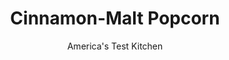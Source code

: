 ---
layout: ../../layouts/MarkdownPostLayout.astro
title: Cinnamon-Malt Popcorn
author: America's Test Kitchen
pubDate: 2023-03-15
description: "We left no kernel unpopped in our search for crispy, light stovetop popcorn."
image_url: https://res.cloudinary.com/hksqkdlah/image/upload/ar_1:1,c_fill,dpr_2.0,f_auto,fl_lossy.progressive.strip_profile,g_faces:auto,q_auto:low,w_344/10931_sfs-5-easyflavoredpopcorn-cinnamon-23
tags: ["Side Dishes","Vegetables","Vegetarian","Snacks"]
calories: 
protein: 
carbohydrates: 
fats: 
fiber: 
ingredients: ["3 tablespoons, vegetable oil","1/2 cup, popcorn kernels","2 tablespoons, unsalted butter, melted","2 tablespoons, malted milk powder","2 tablespoons, packed brown sugar","1 teaspoon, ground cinnamon","1/4 teaspoon, salt"]
serves: 
time: "15 minutes"
instructions: ["Heat oil and 3 kernels in large saucepan over medium-high heat until kernels pop. Remove pan from heat, add remaining kernels, cover, and let sit for 30 seconds.","Return pan to medium-high heat. Continue to cook with lid slightly ajar until popping slows to about 2 seconds between pops. Transfer popcorn to large bowl. Add melted butter and toss to coat popcorn. Combine milk powder, sugar, cinnamon, and salt; add to popcorn; and toss to combine. Serve."]
nutrition: undefined
notes: "You don’t need to shake the pan as the corn pops."
---